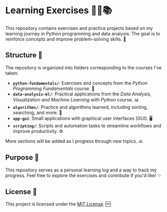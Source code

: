 # Learning Exercises 🧑‍💻📚

This repository contains exercises and practice projects based on my learning journey in Python programming and data analysis. The goal is to reinforce concepts and improve problem-solving skills. 🚀

## Structure 📂

The repository is organized into folders corresponding to the courses I've taken:

- **`python-fundamentals/`**: Exercises and concepts from the *Python Programming Fundamentals* course. 🐍
- **`data-analysis-ml/`**: Practical applications from the *Data Analysis, Visualization and Machine Learning with Python* course. 📊
- **`algorithms/`**: Practice and algorithms learned, including sorting, searching, and more. 🧠
- **`app-gui`**: Small applications with graphical user interfaces (GUI). 🖥️
- **`scripting/`**: Scripts and automation tasks to streamline workflows and improve productivity. ⚙️

More sections will be added as I progress through new topics. 🔜

## Purpose 🎯

This repository serves as a personal learning log and a way to track my progress. Feel free to explore the exercises and contribute if you'd like! ✨

## License 📜

This project is licensed under the [MIT License](LICENSE). 🆓
